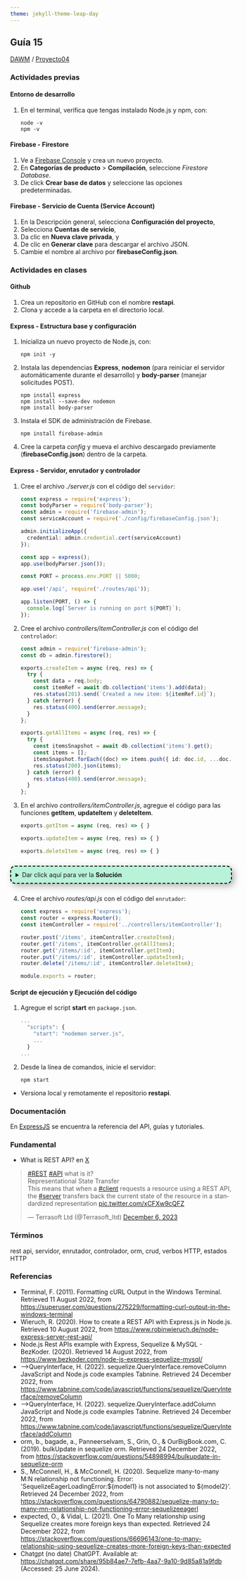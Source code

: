 ```yaml
---
theme: jekyll-theme-leap-day
---
```


<style type="text/css" media="screen">
  details {
    margin: 5% 0%;
    padding: 2%;
    background-color: #b8f2d8;
    border: dashed 2px black;
    border-radius: 11px;
    box-shadow: 5px 5px 15px rgba(0, 0, 0, 0.3);
  }
</style>

## Guía 15

[DAWM](/DAWM/) / [Proyecto04](/DAWM/proyectos/2024/proyecto04)

### Actividades previas

#### Entorno de desarrollo

1. En el terminal, verifica que tengas instalado Node.js y npm, con:        

    ```command
    node -v
    npm -v
    ```

#### Firebase - Firestore

1. Ve a [Firebase Console](https://firebase.google.com/) y crea un nuevo proyecto.
2. En **Categorías de producto** > **Compilación**, seleccione _Firestore Database_.
3. De click **Crear base de datos** y seleccione las opciones predeterminadas. 

#### Firebase - Servicio de Cuenta (Service Account)

1. En la Descripción general, selecciona **Configuración del proyecto**, 
2. Selecciona **Cuentas de servicio**,
3. Da clic en **Nueva clave privada**, y 
4. De clic en **Generar clave** para descargar el archivo JSON. 
5. Cambie el nombre al archivo por **firebaseConfig.json**.

### Actividades en clases

#### Github

1. Crea un repositorio en GitHub con el nombre **restapi**.
2. Clona y accede a la carpeta en el directorio local.

#### Express - Estructura base y configuración

1. Inicializa un nuevo proyecto de Node.js, con:

    ```
    npm init -y
    ```

2. Instala las dependencias **Express**, **nodemon** (para reiniciar el servidor automáticamente durante el desarrollo) y **body-parser** (manejar solicitudes POST).

    ```
    npm install express
    npm install --save-dev nodemon
    npm install body-parser
    ```

3. Instala el SDK de administración de Firebase.

    ```
    npm install firebase-admin
    ```

4. Cree la carpeta _config_ y mueva el archivo descargado previamente (**firebaseConfig.json**) dentro de la carpeta.

#### Express - Servidor, enrutador y controlador

1. Cree el archivo _./server.js_ con el código del `servidor`:

    ```typescript
    const express = require('express');
    const bodyParser = require('body-parser');
    const admin = require('firebase-admin');
    const serviceAccount = require('./config/firebaseConfig.json');

    admin.initializeApp({
      credential: admin.credential.cert(serviceAccount)
    });

    const app = express();
    app.use(bodyParser.json());

    const PORT = process.env.PORT || 5000;

    app.use('/api', require('./routes/api'));

    app.listen(PORT, () => {
      console.log(`Server is running on port ${PORT}`);
    });
    ```

2. Cree el archivo _controllers/itemController.js_ con el código del `controlador`:

    ```typescript
    const admin = require('firebase-admin');
    const db = admin.firestore();

    exports.createItem = async (req, res) => {
      try {
        const data = req.body;
        const itemRef = await db.collection('items').add(data);
        res.status(201).send(`Created a new item: ${itemRef.id}`);
      } catch (error) {
        res.status(400).send(error.message);
      }
    };

    exports.getAllItems = async (req, res) => {
      try {
        const itemsSnapshot = await db.collection('items').get();
        const items = [];
        itemsSnapshot.forEach((doc) => items.push({ id: doc.id, ...doc.data() }));
        res.status(200).json(items);
      } catch (error) {
        res.status(400).send(error.message);
      }
    };
    ```

3. En el archivo _controllers/itemController.js_, agregue el código para las funciones **getItem**, **updateItem** y **deleteItem**.

    ```typescript
    exports.getItem = async (req, res) => { }

    exports.updateItem = async (req, res) => { }

    exports.deleteItem = async (req, res) => { }
    ```

<details>
  <summary>Dar click aquí para ver la <b>Solución</b></summary>
  <p>
  <pre><code lang="typescript">
    exports.getItem = async (req, res) => {
      try {
        const itemId = req.params.id;
        const itemDoc = await db.collection('items').doc(itemId).get();
        if (!itemDoc.exists) {
          res.status(404).send('Item not found');
        } else {
          res.status(200).json({ id: itemDoc.id, ...itemDoc.data() });
        }
      } catch (error) {
        res.status(400).send(error.message);
      }
    };

    exports.updateItem = async (req, res) => {
      try {
        const itemId = req.params.id;
        const data = req.body;
        const itemRef = db.collection('items').doc(itemId);
        await itemRef.update(data);
        res.status(200).send('Item updated');
      } catch (error) {
        res.status(400).send(error.message);
      }
    };

    exports.deleteItem = async (req, res) => {
      try {
        const itemId = req.params.id;
        await db.collection('items').doc(itemId).delete();
        res.status(200).send('Item deleted');
      } catch (error) {
        res.status(400).send(error.message);
      }
    };
  </code></pre>
  </p>
</details>

4. Cree el archivo _routes/api.js_ con el código del `enrutador`:

    ```typescript
    const express = require('express');
    const router = express.Router();
    const itemController = require('../controllers/itemController');

    router.post('/items', itemController.createItem);
    router.get('/items', itemController.getAllItems);
    router.get('/items/:id', itemController.getItem);
    router.put('/items/:id', itemController.updateItem);
    router.delete('/items/:id', itemController.deleteItem);

    module.exports = router;
    ```

#### Script de ejecución y Ejecución del código

1. Agregue el script **start** en `package.json`.

    ```typescript
    ...
      "scripts": {
        "start": "nodemon server.js",
        ...
      }
    ...
    ```

2. Desde la línea de comandos, inicie el servidor:

    ```command
    npm start
    ```

* Versiona local y remotamente el repositorio **restapi**.

### Documentación

En [ExpressJS](https://expressjs.com/) se encuentra la referencia del API, guías y tutoriales.

### Fundamental

* What is REST API? en [X](https://twitter.com/Terrasoft_ltd/status/1732354546528067738)

<blockquote class="twitter-tweet" data-media-max-width="560"><p lang="en" dir="ltr"><a href="https://twitter.com/hashtag/REST?src=hash&amp;ref_src=twsrc%5Etfw">#REST</a> <a href="https://twitter.com/hashtag/API?src=hash&amp;ref_src=twsrc%5Etfw">#API</a> what is it?<br>Representational State Transfer<br>This means that when a <a href="https://twitter.com/hashtag/client?src=hash&amp;ref_src=twsrc%5Etfw">#client</a> requests a resource using a REST API, the <a href="https://twitter.com/hashtag/server?src=hash&amp;ref_src=twsrc%5Etfw">#server</a> transfers back the current state of the resource in a standardized representation <a href="https://t.co/xCFXw9cQFZ">pic.twitter.com/xCFXw9cQFZ</a></p>&mdash; Terrasoft Ltd (@Terrasoft_ltd) <a href="https://twitter.com/Terrasoft_ltd/status/1732354546528067738?ref_src=twsrc%5Etfw">December 6, 2023</a></blockquote> <script async src="https://platform.twitter.com/widgets.js" charset="utf-8"></script>

### Términos

rest api, servidor, enrutador, controlador, orm, crud, verbos HTTP, estados HTTP

### Referencias

* Terminal, F. (2011). Formatting cURL Output in the Windows Terminal. Retrieved 11 August 2022, from https://superuser.com/questions/275229/formatting-curl-output-in-the-windows-terminal
* Wieruch, R. (2020). How to create a REST API with Express.js in Node.js. Retrieved 10 August 2022, from https://www.robinwieruch.de/node-express-server-rest-api/
* Node.js Rest APIs example with Express, Sequelize & MySQL - BezKoder. (2020). Retrieved 14 August 2022, from https://www.bezkoder.com/node-js-express-sequelize-mysql/
* -->QueryInterface, H. (2022). sequelize.QueryInterface.removeColumn JavaScript and Node.js code examples Tabnine. Retrieved 24 December 2022, from https://www.tabnine.com/code/javascript/functions/sequelize/QueryInterface/removeColumn
* -->QueryInterface, H. (2022). sequelize.QueryInterface.addColumn JavaScript and Node.js code examples Tabnine. Retrieved 24 December 2022, from https://www.tabnine.com/code/javascript/functions/sequelize/QueryInterface/addColumn
* orm, b., bagade, a., Panneerselvam, S., Grin, O., & OurBigBook.com, C. (2019). bulkUpdate in sequelize orm. Retrieved 24 December 2022, from https://stackoverflow.com/questions/54898994/bulkupdate-in-sequelize-orm
* S., McConnell, H., & McConnell, H. (2020). Sequelize many-to-many M:N relationship not functioning. Error: 'SequelizeEagerLoadingError:${model1} is not associated to ${model2}'. Retrieved 24 December 2022, from https://stackoverflow.com/questions/64790882/sequelize-many-to-many-mn-relationship-not-functioning-error-sequelizeeagerl
* expected, O., & Vidal, L. (2021). One To Many relationship using Sequelize creates more foreign keys than expected. Retrieved 24 December 2022, from https://stackoverflow.com/questions/66696143/one-to-many-relationship-using-sequelize-creates-more-foreign-keys-than-expected
* Chatgpt (no date) ChatGPT. Available at: https://chatgpt.com/share/95b84ae7-7efb-4aa7-9a10-9d85a81a9fdb (Accessed: 25 June 2024). 